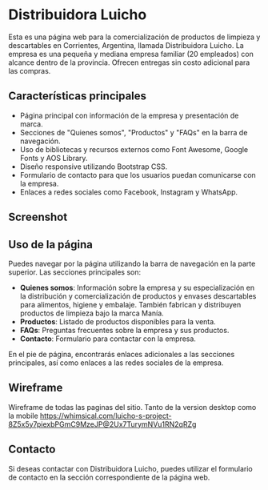 # Distribuidora Luicho

Esta es una página web para la comercialización de productos de limpieza y descartables en Corrientes, Argentina, llamada Distribuidora Luicho. La empresa es una pequeña y mediana empresa familiar (20 empleados) con alcance dentro de la provincia. Ofrecen entregas sin costo adicional para las compras.

## Características principales

- Página principal con información de la empresa y presentación de marca.
- Secciones de "Quienes somos", "Productos" y "FAQs" en la barra de navegación.
- Uso de bibliotecas y recursos externos como Font Awesome, Google Fonts y AOS Library.
- Diseño responsive utilizando Bootstrap CSS.
- Formulario de contacto para que los usuarios puedan comunicarse con la empresa.
- Enlaces a redes sociales como Facebook, Instagram y WhatsApp.

## Screenshot



## Uso de la página

Puedes navegar por la página utilizando la barra de navegación en la parte superior. Las secciones principales son:

- **Quienes somos**: Información sobre la empresa y su especialización en la distribución y comercialización de productos y envases descartables para alimentos, higiene y embalaje. También fabrican y distribuyen productos de limpieza bajo la marca Manía.
- **Productos**: Listado de productos disponibles para la venta.
- **FAQs**: Preguntas frecuentes sobre la empresa y sus productos.
- **Contacto**: Formulario para contactar con la empresa.

En el pie de página, encontrarás enlaces adicionales a las secciones principales, así como enlaces a las redes sociales de la empresa.

## Wireframe

Wireframe de todas las paginas del sitio. Tanto de la version desktop como la mobile https://whimsical.com/luicho-s-project-8Z5x5y7piexbPGmC9MzeJP@2Ux7TurymNVu1RN2qRZg

## Contacto

Si deseas contactar con Distribuidora Luicho, puedes utilizar el formulario de contacto en la sección correspondiente de la página web.
